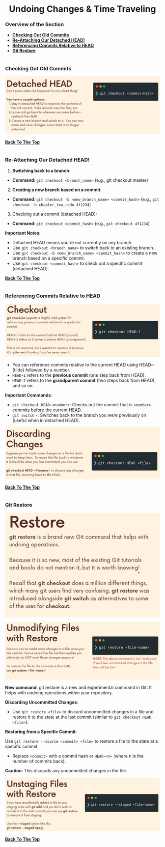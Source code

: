 <h1 align="center">Undoing Changes & Time Traveling</h1>

### Overview of the Section
* **[Checking Out Old Commits](#check-old-commits)**
* **[Re-Attaching Our Detached HEAD!](#re-attaching)**
* **[Referencing Commits Relative to HEAD](#rel-to-head)**
* **[Git Restore](#git-restore)**

#
### <a name="check-old-commits">Checking Out Old Commits</a>

![Checking](https://github.com/tsokac2/-_-_Git_and_GitHub_CheatSheet/blob/main/src/35.JPG)

**[Back To The Top](#Overview-of-the-Section)**
#
### <a name="re-attaching">Re-Attaching Our Detached HEAD!</a>

1. **Switching back to a branch**:
- **Command**: ``git checkout <branch_name>`` (e.g., git checkout master)

2. **Creating a new branch based on a commit**:

- **Command**: ``git checkout -b <new_branch_name> <commit_hash>`` (e.g., ``git checkout -b chapter_two_redo 4f1234``)

3. Checking out a commit (detached HEAD):

- **Command**: ``git checkout <commit_hash>`` (e.g., ``git checkout 4f1234``)

**Important Notes**:

- Detached HEAD means you're not currently on any branch.
- Use ``git checkout <branch_name>`` to switch back to an existing branch.
- Use ``git checkout -b <new_branch_name> <commit_hash>`` to create a new branch based on a specific commit.
- Use ``git checkout <commit_hash>`` to check out a specific commit (detached HEAD).

**[Back To The Top](#Overview-of-the-Section)**
#

### <a name="rel-to-head">Referencing Commits Relative to HEAD</a>
![Relative to HEAD](https://github.com/tsokac2/-_-_Git_and_GitHub_CheatSheet/blob/main/src/36.JPG)

- You can reference commits relative to the current HEAD using HEAD~ (tilde) followed by a number.
- ``HEAD~1`` refers to the **previous commit** (one step back from HEAD).
- ``HEAD~2`` refers to the **grandparent commit** (two steps back from HEAD), and so on.

**Important Commands**:

- ``git checkout HEAD~<number>``: Checks out the commit that is ``<number>`` commits before the current HEAD.
- ``git switch`` -: Switches back to the branch you were previously on (useful when in detached HEAD).

![Relative to HEAD](https://github.com/tsokac2/-_-_Git_and_GitHub_CheatSheet/blob/main/src/37.JPG)

**[Back To The Top](#Overview-of-the-Section)**
#
### <a name="git-restore">Git Restore</a>

![Relative to HEAD](https://github.com/tsokac2/-_-_Git_and_GitHub_CheatSheet/blob/main/src/38.JPG)

![Relative to HEAD](https://github.com/tsokac2/-_-_Git_and_GitHub_CheatSheet/blob/main/src/39.JPG)


**New command**: git restore is a new and experimental command in Git. It helps with undoing operations within your repository.

**Discarding Uncommitted Changes**:

- Use ``git restore <file>`` to discard uncommitted changes in a file and restore it to the state at the last commit (similar to ``git checkout HEAD <file>``).

**Restoring from a Specific Commit**:

Use ``git restore --source <commit> <file>`` to restore a file to the state at a specific commit.
- Replace ``<commit>`` with a commit hash or ``HEAD~<n>`` (where n is the number of commits back).

**Caution**: This discards any uncommitted changes in the file.

![Relative to HEAD](https://github.com/tsokac2/-_-_Git_and_GitHub_CheatSheet/blob/main/src/40.JPG)

**[Back To The Top](#Overview-of-the-Section)**
#

